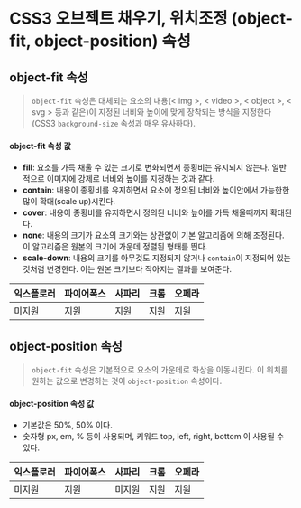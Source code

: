 # CSS3 오브젝트 채우기, 위치조정 (object-fit, object-position) 속성



## object-fit 속성

> `object-fit` 속성은 대체되는 요소의 내용(< img >, < video >, < object >, < svg > 등과 같은)이 지정된 너비와 높이에 맞게 장착되는 방식을 지정한다(CSS3 `background-size` 속성과 매우 유사하다).

#### object-fit 속성 값

* **fill**: 요소를 가득 채울 수 있는 크기로 변화되면서 종횡비는 유지되지 않는다. 일반적으로 이미지에 강제로 너비와 높이를 지정하는 것과 같다.
* **contain**: 내용이 종횡비를 유지하면서 요소에 정의된 너비와 높이안에서 가능한한 많이 확대(scale up)시킨다.
* **cover**:  내용이 종횡비를 유지하면서 정의된 너비와 높이를 가득 채울때까지 확대된다.
* **none**: 내용의 크기가 요소의 크기와는 상관없이 기본 알고리즘에 의해 조정된다. 이 알고리즘은 원본의 크기에 가운데 정렬된 형태를 띈다.
* **scale-down**: 내용의 크기를 아무것도 지정되지 않거나 `contain`이 지정되어 있는 것처럼 변경한다. 이는 원본 크기보다 작아지는 결과를 보여준다.



| 익스플로러 | 파이어폭스 | 사파리 | 크롬 | 오페라 |
| ---------- | ---------- | ------ | ---- | ------ |
| 미지원     | 지원       | 지원   | 지원 | 지원   |



## object-position 속성

> `object-fit` 속성은 기본적으로 요소의 가운데로 화상을 이동시킨다. 이 위치를 원하는 값으로 변경하는 것이 `object-position` 속성이다.

#### object-position 속성 값

* 기본값은 50%, 50% 이다.
* 숫자형 px, em, % 등이 사용되며, 키워드 top, left, right, bottom 이 사용될 수 있다.



| 익스플로러 | 파이어폭스 | 사파리 | 크롬 | 오페라 |
| ---------- | ---------- | ------ | ---- | ------ |
| 미지원     | 지원       | 미지원 | 지원 | 지원   |
